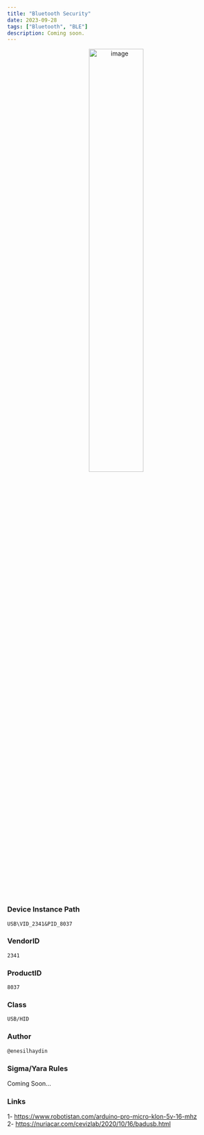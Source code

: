```yaml
---
title: "Bluetooth Security"
date: 2023-09-28
tags: ["Bluetooth", "BLE"]
description: Coming soon.
---
```


<p align="center">
  <img src="/images/arduino-pro-micro.jpg" alt="image" width="50%" height="50%">
</p>


### Device Instance Path

```text
USB\VID_2341&PID_8037

```

### VendorID

```text
2341
```

### ProductID

```text
8037
```
### Class

```text
USB/HID
```
### Author

```text
@enesilhaydin
```

### Sigma/Yara Rules

Coming Soon...

### Links

1- https://www.robotistan.com/arduino-pro-micro-klon-5v-16-mhz \
2- https://nuriacar.com/cevizlab/2020/10/16/badusb.html
